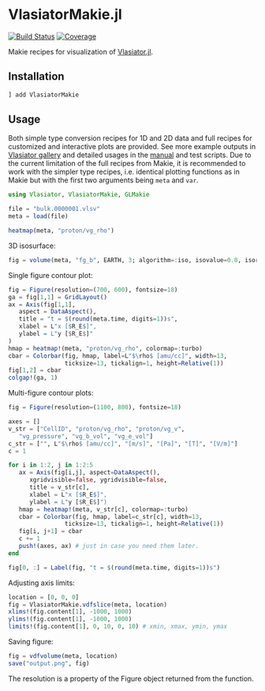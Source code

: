 # VlasiatorMakie.jl

[![Build Status](https://img.shields.io/github/workflow/status/henry2004y/VlasiatorMakie.jl/CI)](https://github.com/henry2004y/VlasiatorMakie.jl/actions)
[![Coverage](https://codecov.io/gh/henry2004y/VlasiatorMakie.jl/branch/master/graph/badge.svg)](https://codecov.io/gh/henry2004y/VlasiatorMakie.jl)

Makie recipes for visualization of [Vlasiator.jl](https://github.com/henry2004y/Vlasiator.jl.git).

## Installation

```julia
] add VlasiatorMakie
```

## Usage

Both simple type conversion recipes for 1D and 2D data and full recipes for customized and interactive plots are provided.
See more example outputs in [Vlasiator gallery](https://henry2004y.github.io/Vlasiator.jl/dev/gallery/#Makie) and detailed usages in the [manual](https://henry2004y.github.io/Vlasiator.jl/dev/manual/#Makie-Backend) and test scripts. Due to the current limitation of the full recipes from Makie, it is recommended to work with the simpler type recipes, i.e. identical plotting functions as in Makie but with the first two arguments being `meta` and `var`.

```julia
using Vlasiator, VlasiatorMakie, GLMakie

file = "bulk.0000001.vlsv"
meta = load(file)

heatmap(meta, "proton/vg_rho")
```

3D isosurface:

```julia
fig = volume(meta, "fg_b", EARTH, 3; algorithm=:iso, isovalue=0.0, isorange=1e-9)
```

Single figure contour plot:

```julia
fig = Figure(resolution=(700, 600), fontsize=18)
ga = fig[1,1] = GridLayout()
ax = Axis(fig[1,1],
   aspect = DataAspect(),
   title = "t = $(round(meta.time, digits=1))s",
   xlabel = L"x [$R_E$]",
   ylabel = L"y [$R_E$]"
)
hmap = heatmap!(meta, "proton/vg_rho", colormap=:turbo)
cbar = Colorbar(fig, hmap, label=L"$\rho$ [amu/cc]", width=13,
                ticksize=13, tickalign=1, height=Relative(1))
fig[1,2] = cbar
colgap!(ga, 1)
```

Multi-figure contour plots:

```julia
fig = Figure(resolution=(1100, 800), fontsize=18)

axes = []
v_str = ["CellID", "proton/vg_rho", "proton/vg_v",
   "vg_pressure", "vg_b_vol", "vg_e_vol"]
c_str = ["", L"$\rho$ [amu/cc]", "[m/s]", "[Pa]", "[T]", "[V/m]"]
c = 1

for i in 1:2, j in 1:2:5
   ax = Axis(fig[i,j], aspect=DataAspect(),
      xgridvisible=false, ygridvisible=false,
      title = v_str[c],
      xlabel = L"x [$R_E$]",
      ylabel = L"y [$R_E$]")
   hmap = heatmap!(meta, v_str[c], colormap=:turbo)
   cbar = Colorbar(fig, hmap, label=c_str[c], width=13,
                ticksize=13, tickalign=1, height=Relative(1))
   fig[i, j+1] = cbar
   c += 1
   push!(axes, ax) # just in case you need them later.
end

fig[0, :] = Label(fig, "t = $(round(meta.time, digits=1))s")
```

Adjusting axis limits:

```julia
location = [0, 0, 0]
fig = VlasiatorMakie.vdfslice(meta, location)
xlims!(fig.content[1], -1000, 1000)
ylims!(fig.content[1], -1000, 1000)
limits!(fig.content[1], 0, 10, 0, 10) # xmin, xmax, ymin, ymax
```

Saving figure:

```julia
fig = vdfvolume(meta, location)
save("output.png", fig)
```

The resolution is a property of the Figure object returned from the function.
